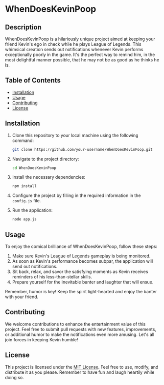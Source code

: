 # WhenDoesKevinPoop

## Description

WhenDoesKevinPoop is a hilariously unique project aimed at keeping your friend Kevin's ego in check while he plays League of Legends. This whimsical creation sends out notifications whenever Kevin performs exceptionally poorly in the game. It's the perfect way to remind him, in the most delightful manner possible, that he may not be as good as he thinks he is.

## Table of Contents

- [Installation](#installation)
- [Usage](#usage)
- [Contributing](#contributing)
- [License](#license)

## Installation

1. Clone this repository to your local machine using the following command:

   ```bash
   git clone https://github.com/your-username/WhenDoesKevinPoop.git
   ```

2. Navigate to the project directory:

   ```bash
   cd WhenDoesKevinPoop
   ```

3. Install the necessary dependencies:

   ```bash
   npm install
   ```

4. Configure the project by filling in the required information in the `config.js` file.

5. Run the application:

   ```bash
   node app.js
   ```

## Usage

To enjoy the comical brilliance of WhenDoesKevinPoop, follow these steps:

1. Make sure Kevin's League of Legends gameplay is being monitored.
2. As soon as Kevin's performance becomes subpar, the application will send out notifications.
3. Sit back, relax, and savor the satisfying moments as Kevin receives reminders of his less-than-stellar skills.
4. Prepare yourself for the inevitable banter and laughter that will ensue.

Remember, humor is key! Keep the spirit light-hearted and enjoy the banter with your friend.

## Contributing

We welcome contributions to enhance the entertainment value of this project. Feel free to submit pull requests with new features, improvements, or additional humor to make the notifications even more amusing. Let's all join forces in keeping Kevin humble!

## License

This project is licensed under the [MIT License](LICENSE). Feel free to use, modify, and distribute it as you please. Remember to have fun and laugh heartily while doing so.
